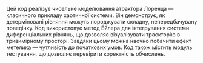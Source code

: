 Цей код реалізує чисельне моделювання атрактора Лоренца — класичного прикладу хаотичної системи. 
Він демонструє, як детерміновані рівняння можуть породжувати складну, непередбачувану поведінку. 
Код використовує метод Ейлера для інтегрування системи диференціальних рівнянь, що дозволяє візуалізувати траєкторію в тривимірному просторі. 
Завдяки цьому можна наочно побачити ефект метелика — чутливість до початкових умов. Код також містить модуль тестування, що дозволяє перевірити коректність обчислень.
